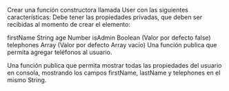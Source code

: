 Crear una función constructora llamada User con las siguientes características:
Debe tener las propiedades privadas, que deben ser recibidas al momento de crear el elemento:

firstName String
age Number
isAdmin Boolean (Valor por defecto false)
telephones Array (Valor por defecto Array vacío)
Una función publica que permita agregar teléfonos al usuario.

Una función publica que permita mostrar todas las propiedades del usuario en consola, mostrando los campos firstName, lastName y telephones en el mismo String.